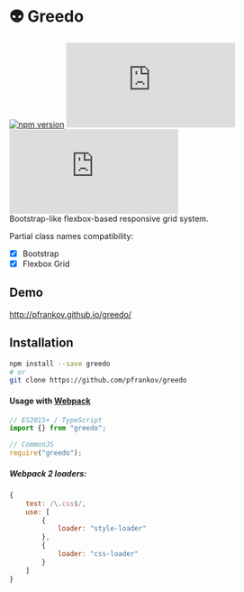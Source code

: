 # :alien: Greedo
[![npm version](https://badge.fury.io/js/greedo.svg)](https://www.npmjs.com/package/greedo)
![](http://img.badgesize.io/pfrankov/greedo/master/greedo.css)
![](http://img.badgesize.io/pfrankov/greedo/master/greedo.css?compression=gzip)  
Bootstrap-like flexbox-based responsive grid system.

Partial class names compatibility:
- [x] Bootstrap
- [x] Flexbox Grid

## Demo
http://pfrankov.github.io/greedo/

## Installation

```bash
npm install --save greedo
# or
git clone https://github.com/pfrankov/greedo
```

#### Usage with [Webpack](https://webpack.js.org/)
```javascript
// ES2015+ / TypeScript
import {} from "greedo";

// CommonJS
require("greedo");
```

##### Webpack 2 loaders:
```javascript
{
    test: /\.css$/,
    use: [
        {
            loader: "style-loader"
        },
        {
            loader: "css-loader"
        }
    ]
}
```